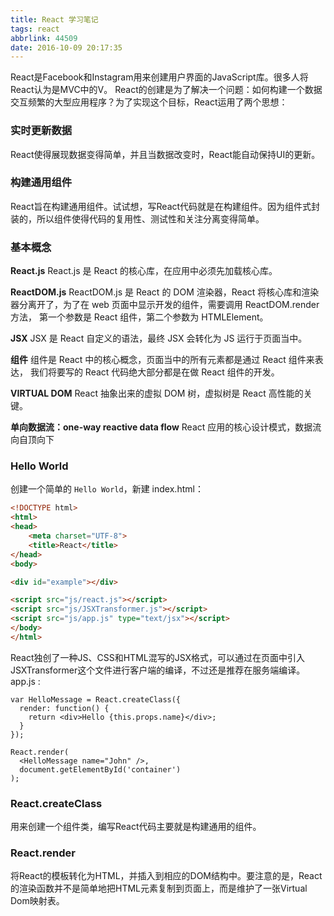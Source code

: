 ```yaml
---
title: React 学习笔记
tags: react
abbrlink: 44509
date: 2016-10-09 20:17:35
---
```


React是Facebook和Instagram用来创建用户界面的JavaScript库。很多人将React认为是MVC中的V。 React的创建是为了解决一个问题：如何构建一个数据交互频繁的大型应用程序？为了实现这个目标，React运用了两个思想：

<!-- more -->

### 实时更新数据
React使得展现数据变得简单，并且当数据改变时，React能自动保持UI的更新。

### 构建通用组件
React旨在构建通用组件。试试想，写React代码就是在构建组件。因为组件式封装的，所以组件使得代码的复用性、测试性和关注分离变得简单。

### 基本概念
**React.js**
React.js 是 React 的核心库，在应用中必须先加载核心库。

**ReactDOM.js**
ReactDOM.js 是 React 的 DOM 渲染器，React 将核心库和渲染器分离开了，为了在 web 页面中显示开发的组件，需要调用 ReactDOM.render 方法， 第一个参数是 React 组件，第二个参数为 HTMLElement。

**JSX**
JSX 是 React 自定义的语法，最终 JSX 会转化为 JS 运行于页面当中。

**组件**
组件是 React 中的核心概念，页面当中的所有元素都是通过 React 组件来表达， 我们将要写的 React 代码绝大部分都是在做 React 组件的开发。

**VIRTUAL DOM**
React 抽象出来的虚拟 DOM 树，虚拟树是 React 高性能的关键。

**单向数据流：one-way reactive data flow**
React 应用的核心设计模式，数据流向自顶向下

### Hello World
创建一个简单的 `Hello World`，新建 index.html：
```html
<!DOCTYPE html>
<html>
<head>
    <meta charset="UTF-8">
    <title>React</title>
</head>
<body>

<div id="example"></div>

<script src="js/react.js"></script>
<script src="js/JSXTransformer.js"></script>
<script src="js/app.js" type="text/jsx"></script>
</body>
</html>
```
React独创了一种JS、CSS和HTML混写的JSX格式，可以通过在页面中引入JSXTransformer这个文件进行客户端的编译，不过还是推荐在服务端编译。
app.js :
```JS
var HelloMessage = React.createClass({
  render: function() {
    return <div>Hello {this.props.name}</div>;
  }
});

React.render(
  <HelloMessage name="John" />,
  document.getElementById('container')
);
```
### React.createClass
用来创建一个组件类，编写React代码主要就是构建通用的组件。

### React.render
将React的模板转化为HTML，并插入到相应的DOM结构中。要注意的是，React的渲染函数并不是简单地把HTML元素复制到页面上，而是维护了一张Virtual Dom映射表。
